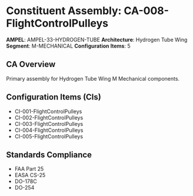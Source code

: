 # Constituent Assembly: CA-008-FlightControlPulleys

**AMPEL**: AMPEL-33-HYDROGEN-TUBE
**Architecture**: Hydrogen Tube Wing
**Segment**: M-MECHANICAL
**Configuration Items**: 5

## CA Overview
Primary assembly for Hydrogen Tube Wing M Mechanical components.

## Configuration Items (CIs)
- CI-001-FlightControlPulleys
- CI-002-FlightControlPulleys
- CI-003-FlightControlPulleys
- CI-004-FlightControlPulleys
- CI-005-FlightControlPulleys

## Standards Compliance
- FAA Part 25
- EASA CS-25
- DO-178C
- DO-254
